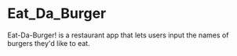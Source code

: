 # Eat_Da_Burger
Eat-Da-Burger! is a restaurant app that lets users input the names of burgers they'd like to eat.

